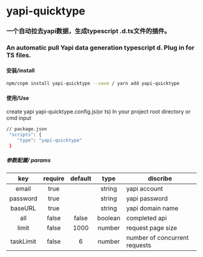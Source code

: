 # yapi-quicktype

### 一个自动拉去yapi数据，生成typescript .d.ts文件的插件。  
### An automatic pull Yapi data generation typescript d. Plug in for TS files.

#### 安装/install
```bash
npm/cnpm install yapi-quicktype --save / yarn add yapi-quicktype
```

#### 使用/Use
create yapi yapi-quicktype.config.js(or ts) In your project root directory or cmd input
``` bash
// package.json
 "scripts": {
    "type": "yapi-quicktype"
 }
```
##### 参数配置/ params
| key  | require |  default |  type | discribe |  
| :--: | :-----: | :----: | :---: | -------- |  
| email | true |        | string | yapi account |
| password | true |  | string | yapi password |
| baseURL | true |  | string | yapi domain name |
| all | false | false  | boolean | completed api |
| limit | false | 1000 | number | request page size |
| taskLimit | false | 6 | number | number of concurrent requests |

